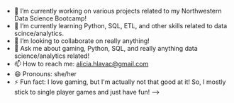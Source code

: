 - 🔭 I’m currently working on various projects related to my Northwestern Data Science Bootcamp!
- 🌱 I’m currently learning Python, SQL, ETL, and other skills related to data scince/analytics.
- 👯 I’m looking to collaborate on really anything!
- 💬 Ask me about gaming, Python, SQL, and really anything data science/analytics related!
- 📫 How to reach me: alicia.hlavac@gmail.com
- 😄 Pronouns: she/her
- ⚡ Fun fact: I love gaming, but I'm actually not that good at it! So, I mostly stick to single player games and just have fun!
-->
